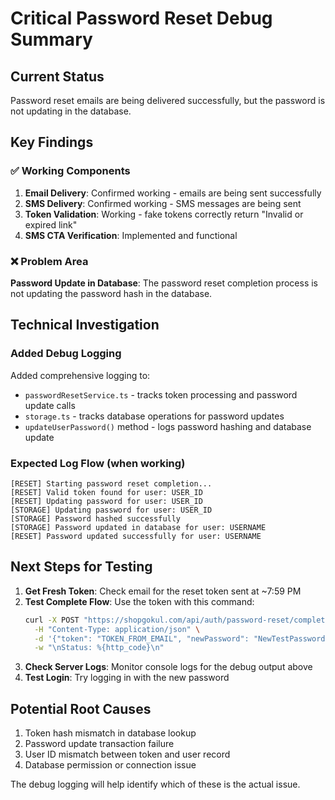 # Critical Password Reset Debug Summary

## Current Status
Password reset emails are being delivered successfully, but the password is not updating in the database.

## Key Findings

### ✅ Working Components
1. **Email Delivery**: Confirmed working - emails are being sent successfully
2. **SMS Delivery**: Confirmed working - SMS messages are being sent 
3. **Token Validation**: Working - fake tokens correctly return "Invalid or expired link"
4. **SMS CTA Verification**: Implemented and functional

### ❌ Problem Area
**Password Update in Database**: The password reset completion process is not updating the password hash in the database.

## Technical Investigation

### Added Debug Logging
Added comprehensive logging to:
- `passwordResetService.ts` - tracks token processing and password update calls
- `storage.ts` - tracks database operations for password updates
- `updateUserPassword()` method - logs password hashing and database update

### Expected Log Flow (when working)
```
[RESET] Starting password reset completion...
[RESET] Valid token found for user: USER_ID
[RESET] Updating password for user: USER_ID
[STORAGE] Updating password for user: USER_ID
[STORAGE] Password hashed successfully
[STORAGE] Password updated in database for user: USERNAME
[RESET] Password updated successfully for user: USERNAME
```

## Next Steps for Testing

1. **Get Fresh Token**: Check email for the reset token sent at ~7:59 PM
2. **Test Complete Flow**: Use the token with this command:
   ```bash
   curl -X POST "https://shopgokul.com/api/auth/password-reset/complete" \
     -H "Content-Type: application/json" \
     -d '{"token": "TOKEN_FROM_EMAIL", "newPassword": "NewTestPassword123!"}' \
     -w "\nStatus: %{http_code}\n"
   ```
3. **Check Server Logs**: Monitor console logs for the debug output above
4. **Test Login**: Try logging in with the new password

## Potential Root Causes
1. Token hash mismatch in database lookup
2. Password update transaction failure
3. User ID mismatch between token and user record
4. Database permission or connection issue

The debug logging will help identify which of these is the actual issue.